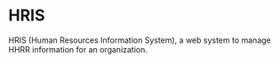 # HRIS
HRIS (Human Resources Information System), a web system to manage HHRR information for an organization.
